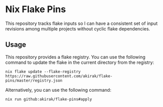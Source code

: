 # Nix Flake Pins
This repository tracks flake inputs so I can have a consistent set of input
revisions among multiple projects without cyclic flake dependencies.
## Usage
This repository provides a flake registry. You can use the following command to
update the flake in the current directory from the registry:

``` shell
nix flake update --flake-registry https://raw.githubusercontent.com/akirak/flake-pins/master/registry.json
```

Alternatively, you can use the following command:

``` shell
nix run github:akirak/flake-pins#apply
```
